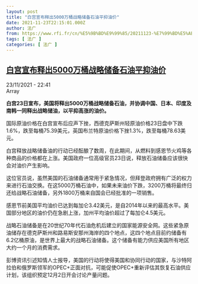 ```yaml
---
layout: post
title: "白宫宣布释出5000万桶战略储备石油平抑油价"
date: 2021-11-23T22:15:01.000Z
author: 法广
from: https://www.rfi.fr/cn/%E5%9B%BD%E9%99%85/20211123-%E7%99%BD%E5%AE%AB%E5%AE%A3%E5%B8%83%E9%87%8A%E5%87%BA5000%E4%B8%87%E6%A1%B6%E6%88%98%E7%95%A5%E5%82%A8%E5%A4%87%E7%9F%B3%E6%B2%B9%E5%B9%B3%E6%8A%91%E6%B2%B9%E4%BB%B7
tags: [ 法广 ]
categories: [ 法广 ]
---
```

<!--1637705701000-->
[白宫宣布释出5000万桶战略储备石油平抑油价](https://www.rfi.fr/cn/%E5%9B%BD%E9%99%85/20211123-%E7%99%BD%E5%AE%AB%E5%AE%A3%E5%B8%83%E9%87%8A%E5%87%BA5000%E4%B8%87%E6%A1%B6%E6%88%98%E7%95%A5%E5%82%A8%E5%A4%87%E7%9F%B3%E6%B2%B9%E5%B9%B3%E6%8A%91%E6%B2%B9%E4%BB%B7)
------

<div>
<div>23/11/2021 - 22:41</div>Array<p><strong>                    白宫23日宣布，美国将释出5000万桶战略储备石油，并协调中国、日本、印度及南韩一同释出战略储油，以平抑高涨的油价。                </strong></p><div >                    <p>国际原油价格在白宫宣布后应声下挫，西德克萨斯州轻原油价格23日盘中下跌1.6%，跌至每桶75.39美元，英国布兰特原油价格下挫1.3%，跌至每桶78.63美元。</p><p>白宫释放战略储备油的行动已经酝酿了数周，在此期间，从燃料到感恩节火鸡等各种商品的价格都在上涨。美国政府一位高级官员23日说，释放石油储备应该很快会对油价产生影响。</p><p>这位官员说，虽然美国的石油储备通常用于紧急情况，但拜登政府拥有广泛的权力来进行石油交换。在这5000万桶石油中，如果未来油价下跌，3200万桶将最终归还给战略石油储备，另外1800万桶来自国会已经批准的一项销售。</p><p>感恩节前美国平均油价已达到每加仑3.42美元，是自2014年以来的最高水平。美国部分地区的油价仍在急剧上涨，加州平均油价超过了每加仑4.5美元。</p><p>战略石油储备是在20世纪70年代石油危机后建立的国家能源安全网。这些紧急原油储存在德克萨斯州和路易斯安那州海岸的四个地点，这四个地点目前约储备有6.2亿桶原油，是世界上最大的战略石油储备。这个储备有能力供应美国所有地区大约一个月的消费需求。</p><p>彭博资讯引述知情人士报导，美国的行动将使得美国和协同行动的国家，与沙特阿拉伯和俄罗斯领军的OPEC+正面对抗，可能促使OPEC+重新评估其恢复石油供应计划，该组织预定12月2日开会讨论产量问题。</p>                                            <div data-selfpromo-newsletter>    </div>    <div data-selfpromo-app>    </div>                </div>
</div>
